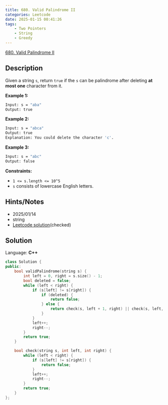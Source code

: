 ```yaml
---
title: 680. Valid Palindrome II
categories: Leetcode
date: 2025-01-15 00:41:26
tags:
    - Two Pointers
    - String
    - Greedy
---
```


[680. Valid Palindrome II](https://leetcode.com/problems/valid-palindrome-ii/description/?envType=company&envId=facebook&favoriteSlug=facebook-three-months)

## Description

Given a string `s`, return `true` if the `s` can be palindrome after deleting **at most one**  character from it.

**Example 1:**

```bash
Input: s = "aba"
Output: true
```

**Example 2:**

```bash
Input: s = "abca"
Output: true
Explanation: You could delete the character 'c'.
```

**Example 3:**

```bash
Input: s = "abc"
Output: false
```

**Constraints:**

- `1 <= s.length <= 10^5`
- `s` consists of lowercase English letters.

## Hints/Notes

- 2025/01/14
- string
- [Leetcode solution](https://leetcode.com/problems/valid-palindrome-ii/editorial/?envType=company&envId=facebook&favoriteSlug=facebook-three-months)(checked)

## Solution

Language: **C++**

```C++
class Solution {
public:
    bool validPalindrome(string s) {
        int left = 0, right = s.size() - 1;
        bool deleted = false;
        while (left < right) {
            if (s[left] != s[right]) {
                if (deleted) {
                    return false;
                } else {
                    return check(s, left + 1, right) || check(s, left, right - 1);
                }
            }
            left++;
            right--;
        }
        return true;
    }

    bool check(string s, int left, int right) {
        while (left < right) {
            if (s[left] != s[right]) {
                return false;
            }
            left++;
            right--;
        }
        return true;
    }
};
```
